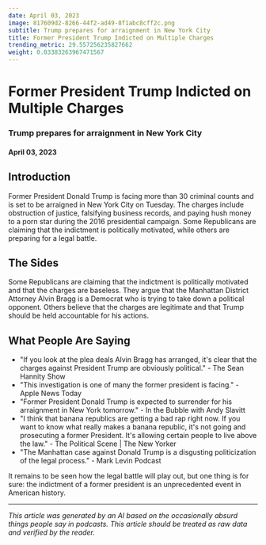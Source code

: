 ```yaml
---
date: April 03, 2023
image: 817609d2-8266-44f2-ad49-8f1abc8cff2c.png
subtitle: Trump prepares for arraignment in New York City
title: Former President Trump Indicted on Multiple Charges
trending_metric: 29.557256235827662
weight: 0.03383263967471567
---
```

# Former President Trump Indicted on Multiple Charges
### Trump prepares for arraignment in New York City
#### April 03, 2023

## Introduction
Former President Donald Trump is facing more than 30 criminal counts and is set to be arraigned in New York City on Tuesday. The charges include obstruction of justice, falsifying business records, and paying hush money to a porn star during the 2016 presidential campaign. Some Republicans are claiming that the indictment is politically motivated, while others are preparing for a legal battle.

## The Sides
Some Republicans are claiming that the indictment is politically motivated and that the charges are baseless. They argue that the Manhattan District Attorney Alvin Bragg is a Democrat who is trying to take down a political opponent. Others believe that the charges are legitimate and that Trump should be held accountable for his actions.

## What People Are Saying
- "If you look at the plea deals Alvin Bragg has arranged, it's clear that the charges against President Trump are obviously political." - The Sean Hannity Show
- "This investigation is one of many the former president is facing." - Apple News Today
- "Former President Donald Trump is expected to surrender for his arraignment in New York tomorrow." - In the Bubble with Andy Slavitt
- "I think that banana republics are getting a bad rap right now. If you want to know what really makes a banana republic, it's not going and prosecuting a former President. It's allowing certain people to live above the law." - The Political Scene | The New Yorker
- "The Manhattan case against Donald Trump is a disgusting politicization of the legal process." - Mark Levin Podcast

It remains to be seen how the legal battle will play out, but one thing is for sure: the indictment of a former president is an unprecedented event in American history.

 --- 

*This article was generated by an AI based on the occasionally absurd things people say in podcasts. This article should be treated as raw data and verified by the reader.*